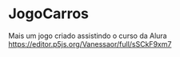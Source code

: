 # JogoCarros

Mais um jogo criado assistindo o curso da Alura
https://editor.p5js.org/Vanessaor/full/sSCkF9xm7
